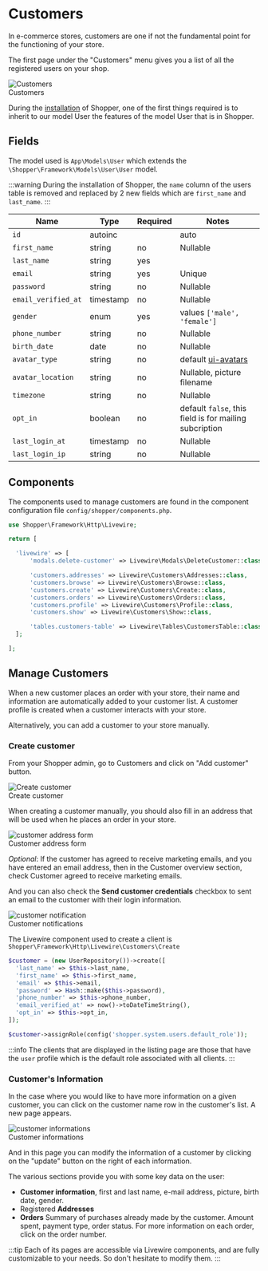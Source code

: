 # Customers
In e-commerce stores, customers are one if not the fundamental point for the functioning of your store.

The first page under the "Customers" menu gives you a list of all the registered users on your shop.

<div class="screenshot">
  <img src="/screenshots/{{version}}/customers.png" alt="Customers">
  <div class="caption">Customers</div>
</div>

During the [installation](/installing#update-existing-files) of Shopper, one of the first things required is to inherit to our model User the features of the model User that is in Shopper.

## Fields
The model used is `App\Models\User` which extends the `\Shopper\Framework\Models\User\User` model. 

:::warning
During the installation of Shopper, the `name` column of the users table is removed and replaced by 2 new fields which are `first_name` and `last_name`.
:::

| Name        | Type      | Required   |  Notes   |
|-------------|-----------|------------|------------|
| `id` | autoinc |         |  auto  |
| `first_name` | string  | no | Nullable  |
| `last_name` | string  | yes |  |
| `email` | string  | yes | Unique  |
| `password` | string  | no | Nullable  |
| `email_verified_at` | timestamp  | no | Nullable  |
| `gender` | enum  | yes | values `['male', 'female']` |
| `phone_number` | string  | no | Nullable  |
| `birth_date` | date  | no | Nullable  |
| `avatar_type` | string  | no | default [ui-avatars](https://ui-avatars.com/)  |
| `avatar_location` | string  | no | Nullable, picture filename  |
| `timezone` | string  | no | Nullable  |
| `opt_in` | boolean  | no | default `false`, this field is for mailing subcription  |
| `last_login_at` | timestamp  | no | Nullable  |
| `last_login_ip` | string  | no | Nullable  |

## Components
The components used to manage customers are found in the component configuration file `config/shopper/components.php`.

```php
use Shopper\Framework\Http\Livewire;

return [

  'livewire' => [
      'modals.delete-customer' => Livewire\Modals\DeleteCustomer::class,

      'customers.addresses' => Livewire\Customers\Addresses::class,
      'customers.browse' => Livewire\Customers\Browse::class,
      'customers.create' => Livewire\Customers\Create::class,
      'customers.orders' => Livewire\Customers\Orders::class,
      'customers.profile' => Livewire\Customers\Profile::class,
      'customers.show' => Livewire\Customers\Show::class,

      'tables.customers-table' => Livewire\Tables\CustomersTable::class,
  ];

];
```

## Manage Customers
When a new customer places an order with your store, their name and information are automatically added to your customer list. A customer profile is created when a customer interacts with your store.

Alternatively, you can add a customer to your store manually.

### Create customer
From your Shopper admin, go to Customers and click on "Add customer" button.

<div class="screenshot">
  <img src="/screenshots/{{version}}/create-customer.png" alt="Create customer">
  <div class="caption">Create customer</div>
</div>

When creating a customer manually, you should also fill in an address that will be used when he places an order in your store.

<div class="screenshot">
  <img src="/screenshots/{{version}}/customer-address.png" alt="customer address form">
  <div class="caption">Customer address form</div>
</div>

_Optional_: If the customer has agreed to receive marketing emails, and you have entered an email address, then in the Customer overview section, check Customer agreed to receive marketing emails.

And you can also check the **Send customer credentials** checkbox to sent an email to the customer with their login information.

<div class="screenshot">
  <img src="/screenshots/{{version}}/customer-notification.png" alt="customer notification">
  <div class="caption">Customer notifications</div>
</div>

The Livewire component used to create a client is `Shopper\Framework\Http\Livewire\Customers\Create`

```php
$customer = (new UserRepository())->create([
  'last_name' => $this->last_name,
  'first_name' => $this->first_name,
  'email' => $this->email,
  'password' => Hash::make($this->password),
  'phone_number' => $this->phone_number,
  'email_verified_at' => now()->toDateTimeString(),
  'opt_in' => $this->opt_in,
]);

$customer->assignRole(config('shopper.system.users.default_role'));
```

:::info
The clients that are displayed in the listing page are those that have the `user` profile which is the default role associated with all clients.
:::

### Customer's Information

In the case where you would like to have more information on a given customer, you can click on the customer name row in the customer's list. A new page appears.

<div class="screenshot">
  <img src="/screenshots/{{version}}/customer-informations.png" alt="customer informations">
  <div class="caption">Customer informations</div>
</div>

And in this page you can modify the information of a customer by clicking on the "update" button on the right of each information.

The various sections provide you with some key data on the user:
- **Customer information**, first and last name, e-mail address, picture, birth date, gender.
- Registered **Addresses**
- **Orders** Summary of purchases already made by the customer. Amount spent, payment type, order status. For more information on each order, click on the order number.

:::tip
Each of its pages are accessible via Livewire components, and are fully customizable to your needs. So don't hesitate to modify them.
:::
